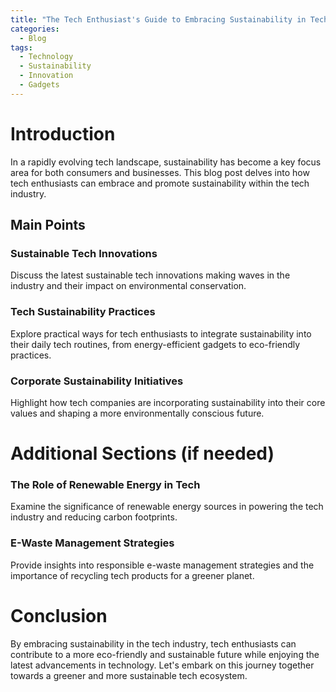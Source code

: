 ```yaml
---
title: "The Tech Enthusiast's Guide to Embracing Sustainability in Tech Industry"
categories:
  - Blog
tags:
  - Technology
  - Sustainability
  - Innovation
  - Gadgets
---
```


# Introduction
In a rapidly evolving tech landscape, sustainability has become a key focus area for both consumers and businesses. This blog post delves into how tech enthusiasts can embrace and promote sustainability within the tech industry.

## Main Points
### Sustainable Tech Innovations
Discuss the latest sustainable tech innovations making waves in the industry and their impact on environmental conservation.

### Tech Sustainability Practices
Explore practical ways for tech enthusiasts to integrate sustainability into their daily tech routines, from energy-efficient gadgets to eco-friendly practices.

### Corporate Sustainability Initiatives
Highlight how tech companies are incorporating sustainability into their core values and shaping a more environmentally conscious future.

# Additional Sections (if needed)
### The Role of Renewable Energy in Tech
Examine the significance of renewable energy sources in powering the tech industry and reducing carbon footprints.

### E-Waste Management Strategies
Provide insights into responsible e-waste management strategies and the importance of recycling tech products for a greener planet.

# Conclusion
By embracing sustainability in the tech industry, tech enthusiasts can contribute to a more eco-friendly and sustainable future while enjoying the latest advancements in technology. Let's embark on this journey together towards a greener and more sustainable tech ecosystem.